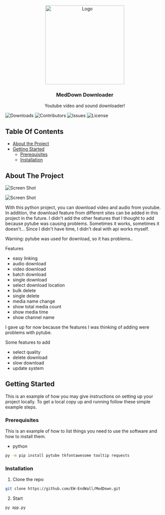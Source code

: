 <br/>
<p align="center">
  <a href="https://github.com/ShaanCoding/ReadME-Generator">
    <img src="https://user-images.githubusercontent.com/43109779/235449577-f6394f65-286b-4ab5-a0f1-9cf91226bff7.png" alt="Logo" width="250">
  </a>
  
  <h3 align="center">MedDown Downloader</h3>

  <p align="center">
    Youtube video and sound downloader!
    <br/>
  </p>
</p>

![Downloads](https://img.shields.io/github/downloads/ShaanCoding/ReadME-Generator/total) ![Contributors](https://img.shields.io/github/contributors/ShaanCoding/ReadME-Generator?color=dark-green) ![Issues](https://img.shields.io/github/issues/ShaanCoding/ReadME-Generator) ![License](https://img.shields.io/github/license/ShaanCoding/ReadME-Generator) 

## Table Of Contents

* [About the Project](#about-the-project)
* [Getting Started](#getting-started)
  * [Prerequisites](#prerequisites)
  * [Installation](#installation)


## About The Project

![Screen Shot](https://user-images.githubusercontent.com/43109779/235438624-235f28bd-414f-4a14-b079-cc97cee6469c.PNG)

![Screen Shot](https://user-images.githubusercontent.com/43109779/235441921-f827c14f-26e8-4e5e-a570-3558af82e1e8.PNG)

With this python project, you can download video and audio from youtube. In addition, the download feature from different sites can be added in this project in the future. I didn't add the other features that I thought to add because pytube was causing problems. Sometimes it works, sometimes it doesn't... Since I didn't have time, I didn't deal with api works myself.

Warning:
pytube was used for download, so it has problems..

Features
  - easy linking
  - audio download
  - video download
  - batch download
  - single download
  - select download location
  - bulk delete
  - single delete
  - media name change
  - show total media count
  - show media time
  - show channel name

I gave up for now because the features I was thinking of adding were problems with pytube.

Some features to add
  - select quality
  - delete download
  - slow download
  - update system

## Getting Started

This is an example of how you may give instructions on setting up your project locally.
To get a local copy up and running follow these simple example steps.

### Prerequisites

This is an example of how to list things you need to use the software and how to install them.

* python

```sh
py -m pip install pytube tkfontawesome tooltip requests
```

### Installation


1. Clone the repo

```sh
git clone https://github.com/EW-EndWall/MedDown.git
```

2. Start

```sh
py app.py
```


